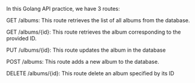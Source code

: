In this Golang API practice, we have 3 routes:

GET /albums: This route retrieves the list of all albums from the database.

GET /albums/{id}: This route retrieves the album corresponding to the provided ID.

PUT /ulbums/{id}: This route updates the album in the database

POST /albums: This route adds a new album to the database.

DELETE /albums/{id}: This route delete an album specified by its ID
